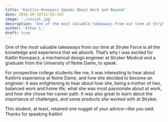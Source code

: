 ```yaml
---
title: 'Kaitlin Konopacz Speaks About Work and Beyond'
date: 2018-10-16T12:55:33Z
image: './social.jpg'
description: 'One of the most valuable takeaways from our time at Stryke Force is all the knowledge and experience that we absorb.'
author: 'Ethan L.'
draft: true
---
```


One of the most valuable takeaways from our time at Stryke Force is all the knowledge and experience that we absorb. That’s why I was excited for Kaitlin Konopacz, a mechanical design engineer at Stryker Medical and a graduate from the University of Notre Dame, to speak.

<!--more-->

For prospective college students like me, it was interesting to hear about Kaitlin’s experience at Notre Dame, and how she decided to become an engineer. It was enlightening to hear about how she, being a mother of two, balanced work and home life, what she was most passionate about at work, and how she chose her career path. It was also great to learn about the importance of challenges, and some products she worked with at Stryker.

This student, at least, retained one nugget of your advice—like you said. Thanks for speaking Kaitlin!
